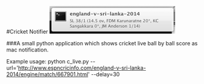 #Cricket Notifier
![Example Notification][1]

###A small python application which shows cricket live ball by ball score as mac notification.

Example usage: python c_live.py --url='http://www.espncricinfo.com/england-v-sri-lanka-2014/engine/match/667901.html' --delay=30



  [1]:https://raw.githubusercontent.com/mushfiq/cricket-notifier/master/images/crick_notifier.png